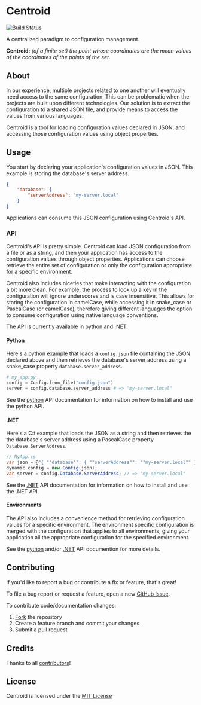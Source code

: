 # Centroid

[![Build Status](https://travis-ci.org/ResourceDataInc/Centroid.png?branch=master)](https://travis-ci.org/ResourceDataInc/Centroid)

A centralized paradigm to configuration management.

**Centroid:** *(of a finite set) the point whose coordinates are the mean values of the coordinates of the points of the set*.

## About

In our experience, multiple projects related to one another will eventually need access to the same configuration. This can be problematic when the projects are built upon different technologies. Our solution is to extract the configuration to a shared JSON file, and provide means to access the values from various languages.

Centroid is a tool for loading configuration values declared in JSON, and accessing those configuration values using object properties.

## Usage

You start by declaring your application's configuration values in JSON. This example is storing the database's server address.

```json
{
    "database": {
        "serverAddress": "my-server.local"
    }
}
```

Applications can consume this JSON configuration using Centroid's API.

### API

Centroid's API is pretty simple. Centroid can load JSON configuration from a file or as a string, and then your application has access to the configuration values through object properties. Applications can choose retrieve the entire set of configuration or only the configuration appropriate for a specific environment.

Centroid also includes niceties that make interacting with the configuration a bit more clean. For example, the process to look up a key in the configuration will ignore underscores and is case insensitive. This allows for storing the configuration in camelCase, while accessing it in snake_case or PascalCase (or camelCase), therefore giving different languages the option to consume configuration using native language conventions.

The API is currently available in python and .NET.

#### Python

Here's a python example that loads a `config.json` file containing the JSON declared above and then retrieves the database's server address using a snake_case property `database.server_address`.

```py
# my_app.py
config = Config.from_file("config.json")
server = config.database.server_address # => "my-server.local"
```

See the [python](python/README.md) API documentation for information on how to install and use the python API.

#### .NET

Here's a C# example that loads the JSON as a string and then retrieves the the database's server address using a PascalCase property `Database.ServerAddress`.

```cs
// MyApp.cs
var json = @"{ ""database"": { ""serverAddress"": ""my-server.local"" } }";
dynamic config = new Config(json);
var server = config.Database.ServerAddress; // => "my-server.local"
```

See the [.NET](dot-net/README.md) API documentation for information on how to install and use the .NET API.

#### Environments

The API also includes a convenience method for retrieving configuration values for a specific environment. The environment specific configuration is merged with the configuration that applies to all environments, giving your application all the appropriate configuration for the specified environment.

See the [python](python/README.md) and/or [.NET](dot-net/README.md) API documention for more details.

## Contributing

If you'd like to report a bug or contribute a fix or feature, that's great!

To file a bug report or request a feature, open a new [GitHub Issue](https://github.com/ResourceDataInc/Centroid/issues/new).

To contribute code/documentation changes:

1. [Fork](https://github.com/ResourceDataInc/Centroid/fork) the repository
1. Create a feature branch and commit your changes
1. Submit a pull request

## Credits

Thanks to all [contributors](https://github.com/ResourceDataInc/Centroid/graphs/contributors)!

## License

Centroid is licensed under the [MIT License](LICENSE.txt)
